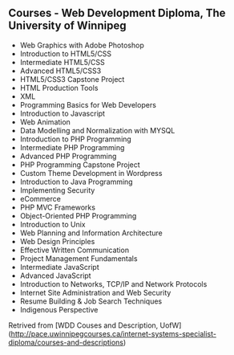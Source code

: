 ## Courses - Web Development Diploma, The University of Winnipeg

- Web Graphics with Adobe Photoshop
- Introduction to HTML5/CSS
- Intermediate HTML5/CSS
- Advanced HTML5/CSS3
- HTML5/CSS3 Capstone Project
- HTML Production Tools
- XML
- Programming Basics for Web Developers
- Introduction to Javascript
- Web Animation
- Data Modelling and Normalization with MYSQL
- Introduction to PHP Programming
- Intermediate PHP Programming
- Advanced PHP Programming
- PHP Programming Capstone Project
- Custom Theme Development in Wordpress
- Introduction to Java Programming
- Implementing Security
- eCommerce
- PHP MVC Frameworks
- Object-Oriented PHP Programming
- Introduction to Unix
- Web Planning and Information Architecture
- Web Design Principles
- Effective Written Communication
- Project Management Fundamentals
- Intermediate JavaScript
- Advanced JavaScript
- Introduction to Networks, TCP/IP and Network Protocols
- Internet Site Administration and Web Security
- Resume Building & Job Search Techniques
- Indigenous Perspective

Retrived from [WDD Couses and Description, UofW] (http://pace.uwinnipegcourses.ca/internet-systems-specialist-diploma/courses-and-descriptions)